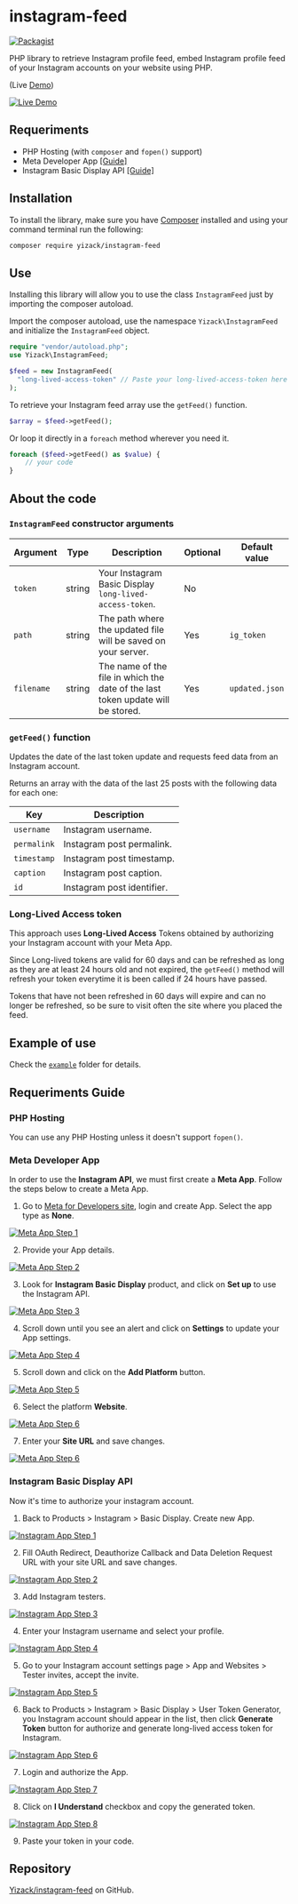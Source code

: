 # instagram-feed
[![Packagist](https://img.shields.io/packagist/v/yizack/instagram-feed.svg)](https://packagist.org/packages/yizack/instagram-feed)

PHP library to retrieve Instagram profile feed, embed Instagram profile feed of your Instagram accounts on your website using PHP.

(Live [Demo](https://instagram-feed.yizack.com/demo/))

[![Live Demo](https://yizack.com/images/instagram-feed/demo.gif)](https://instagram-feed.yizack.com/demo/)

## Requeriments
- PHP Hosting (with `composer` and `fopen()` support)
- Meta Developer App [[Guide]](#meta-developer-app)
- Instagram Basic Display API [[Guide]](#instagram-basic-display-api)

## Installation
To install the library, make sure you have [Composer](https://getcomposer.org/) installed and using your command terminal run the following:
```sh
composer require yizack/instagram-feed
```

## Use
Installing this library will allow you to use the class `InstagramFeed` just by importing the composer autoload.

Import the composer autoload, use the namespace `Yizack\InstagramFeed` and initialize the `InstagramFeed` object.
```php
require "vendor/autoload.php";
use Yizack\InstagramFeed;

$feed = new InstagramFeed(
  "long-lived-access-token" // Paste your long-lived-access-token here
);
```

To retrieve your Instagram feed array use the `getFeed()` function.
```php
$array = $feed->getFeed();
```

Or loop it directly in a `foreach` method wherever you need it.
```php
foreach ($feed->getFeed() as $value) {
    // your code
}
```

## About the code
### `InstagramFeed` constructor arguments

| Argument | Type | Description | Optional | Default value |
|---|---|---|---|---|
| `token` | string | Your Instagram Basic Display `long-lived-access-token`. | No |  |
| `path` | string | The path where the updated file will be saved on your server. | Yes | `ig_token` |
| `filename` | string | The name of the file in which the date of the last token update will be stored. | Yes | `updated.json` |

### `getFeed()` function
Updates the date of the last token update and requests feed data from an Instagram account.


Returns an array with the data of the last 25 posts with the following data for each one:

| Key | Description |
|---|---|
| `username` | Instagram username. |
| `permalink` | Instagram post permalink. |
| `timestamp` | Instagram post timestamp. |
| `caption` | Instagram post caption. |
| `id` | Instagram post identifier. |

### Long-Lived Access token
This approach uses **Long-Lived Access** Tokens obtained by authorizing your Instagram account with your Meta App.

Since Long-lived tokens are valid for 60 days and can be refreshed as long as they are at least 24 hours old and not expired, the `getFeed()` method will refresh your token everytime it is been called if 24 hours have passed.

Tokens that have not been refreshed in 60 days will expire and can no longer be refreshed, so be sure to visit often the site where you placed the feed.

## Example of use
Check the [`example`](/example/) folder for details.

## Requeriments Guide
### PHP Hosting
You can use any PHP Hosting unless it doesn't support `fopen()`.

### Meta Developer App
In order to use the **Instagram API**, we must first create a **Meta App**. Follow the steps below to create a Meta App.

1. Go to [Meta for Developers site](https://developers.facebook.com/apps/create/), login and create App. Select the app type as **None**.

[![Meta App Step 1](https://yizack.com/images/instagram-feed/meta-app-1.jpg)](https://developers.facebook.com/)

2. Provide your App details.

[![Meta App Step 2](https://yizack.com/images/instagram-feed/meta-app-2.jpg)](https://developers.facebook.com/)

3. Look for **Instagram Basic Display** product, and click on **Set up** to use the Instagram API.

[![Meta App Step 3](https://yizack.com/images/instagram-feed/meta-app-3.jpg)](https://developers.facebook.com/)

4. Scroll down until you see an alert and click on **Settings** to update your App settings.

[![Meta App Step 4](https://yizack.com/images/instagram-feed/meta-app-4.jpg)](https://developers.facebook.com/)

5. Scroll down and click on the **Add Platform** button.

[![Meta App Step 5](https://yizack.com/images/instagram-feed/meta-app-5.jpg)](https://developers.facebook.com/)

6. Select the platform **Website**.

[![Meta App Step 6](https://yizack.com/images/instagram-feed/meta-app-6.jpg)](https://developers.facebook.com/)

7. Enter your **Site URL** and save changes.

[![Meta App Step 6](https://yizack.com/images/instagram-feed/meta-app-7.jpg)](https://developers.facebook.com/)

### Instagram Basic Display API
Now it's time to authorize your instagram account.

1. Back to Products > Instagram > Basic Display. Create new App.

[![Instagram App Step 1](https://yizack.com/images/instagram-feed/instagram-app-1.jpg)](https://developers.facebook.com/)

2. Fill OAuth Redirect, Deauthorize Callback and Data Deletion Request URL with your site URL and save changes.

[![Instagram App Step 2](https://yizack.com/images/instagram-feed/instagram-app-2.jpg)](https://developers.facebook.com/)

3. Add Instagram testers.

[![Instagram App Step 3](https://yizack.com/images/instagram-feed/instagram-app-3.jpg)](https://developers.facebook.com/)

4. Enter your Instagram username and select your profile.

[![Instagram App Step 4](https://yizack.com/images/instagram-feed/instagram-app-4.jpg)](https://developers.facebook.com/)

5. Go to your Instagram account settings page > App and Websites > Tester invites, accept the invite.

[![Instagram App Step 5](https://yizack.com/images/instagram-feed/instagram-app-5.jpg)](https://developers.facebook.com/)

6. Back to Products > Instagram > Basic Display > User Token Generator, you Instagram account should appear in the list, then click **Generate Token** button for authorize and generate long-lived access token for Instagram.

[![Instagram App Step 6](https://yizack.com/images/instagram-feed/instagram-app-6.jpg)](https://developers.facebook.com/)

7. Login and authorize the App.

[![Instagram App Step 7](https://yizack.com/images/instagram-feed/instagram-app-7.jpg)](https://developers.facebook.com/)

8. Click on **I Understand** checkbox and copy the generated token.

[![Instagram App Step 8](https://yizack.com/images/instagram-feed/instagram-app-8.jpg)](https://developers.facebook.com/)

9. Paste your token in your code.

## Repository
[Yizack/instagram-feed](https://github.com/Yizack/instagram-feed) on GitHub.
